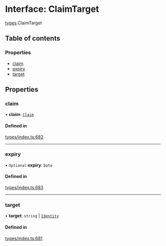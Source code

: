 # Interface: ClaimTarget

[types](../wiki/types).ClaimTarget

## Table of contents

### Properties

- [claim](../wiki/types.ClaimTarget#claim)
- [expiry](../wiki/types.ClaimTarget#expiry)
- [target](../wiki/types.ClaimTarget#target)

## Properties

### claim

• **claim**: [`Claim`](../wiki/types#claim)

#### Defined in

[types/index.ts:682](https://github.com/PolymeshAssociation/polymesh-sdk/blob/e978aefd/src/types/index.ts#L682)

___

### expiry

• `Optional` **expiry**: `Date`

#### Defined in

[types/index.ts:683](https://github.com/PolymeshAssociation/polymesh-sdk/blob/e978aefd/src/types/index.ts#L683)

___

### target

• **target**: `string` \| [`Identity`](../wiki/api.entities.Identity.Identity)

#### Defined in

[types/index.ts:681](https://github.com/PolymeshAssociation/polymesh-sdk/blob/e978aefd/src/types/index.ts#L681)
